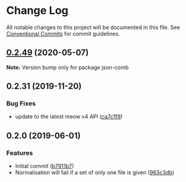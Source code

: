 # Change Log

All notable changes to this project will be documented in this file.
See [Conventional Commits](https://conventionalcommits.org) for commit guidelines.

## [0.2.49](https://gitlab.com/codsen/codsen/compare/json-comb@0.2.48...json-comb@0.2.49) (2020-05-07)

**Note:** Version bump only for package json-comb





## 0.2.31 (2019-11-20)

### Bug Fixes

- update to the latest meow v4 API ([ca7c1f9](https://gitlab.com/codsen/codsen/commit/ca7c1f9b1e28dd7540442fa19f9ca4b7855b9e34))

## 0.2.0 (2019-06-01)

### Features

- Initial commit ([b7911b7](https://gitlab.com/codsen/codsen/commit/b7911b7))
- Normalisation will fail if a set of only one file is given ([963c3db](https://gitlab.com/codsen/codsen/commit/963c3db))
